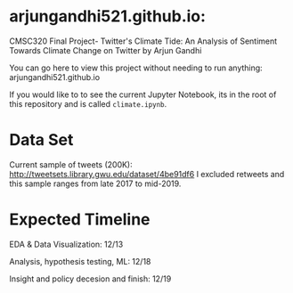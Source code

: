 # arjungandhi521.github.io:
CMSC320 Final Project-
Twitter's Climate Tide: An Analysis of Sentiment Towards Climate Change on Twitter by Arjun Gandhi

You can go here to view this project without needing to run anything: arjungandhi521.github.io

If you would like to to see the current Jupyter Notebook, its in the root of this repository and is called <code>climate.ipynb</code>.

# Data Set
Current sample of tweets (200K): http://tweetsets.library.gwu.edu/dataset/4be91df6
I excluded retweets and this sample ranges from late 2017 to mid-2019.

# Expected Timeline
EDA & Data Visualization: 12/13

Analysis, hypothesis testing, ML: 12/18

Insight and policy decesion and finish:  12/19

